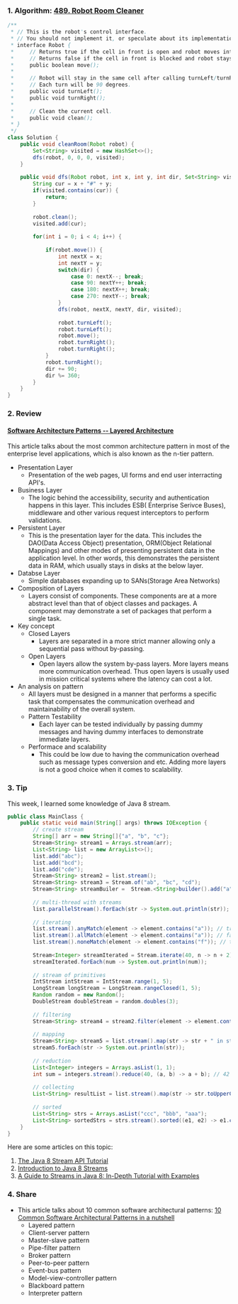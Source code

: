 ### 1. Algorithm: [489. Robot Room Cleaner](https://leetcode.com/problems/robot-room-cleaner/description/)
```Java
/**
 * // This is the robot's control interface.
 * // You should not implement it, or speculate about its implementation
 * interface Robot {
 *     // Returns true if the cell in front is open and robot moves into the cell.
 *     // Returns false if the cell in front is blocked and robot stays in the current cell.
 *     public boolean move();
 *
 *     // Robot will stay in the same cell after calling turnLeft/turnRight.
 *     // Each turn will be 90 degrees.
 *     public void turnLeft();
 *     public void turnRight();
 *
 *     // Clean the current cell.
 *     public void clean();
 * }
 */
class Solution {
    public void cleanRoom(Robot robot) {
        Set<String> visited = new HashSet<>(); 
        dfs(robot, 0, 0, 0, visited);
    }
    
    public void dfs(Robot robot, int x, int y, int dir, Set<String> visited) {
        String cur = x + "#" + y;
        if(visited.contains(cur)) {
            return;
        }
        
        robot.clean();
        visited.add(cur);
        
        for(int i = 0; i < 4; i++) {
            
            if(robot.move()) {
                int nextX = x;
                int nextY = y;
                switch(dir) {
                    case 0: nextX--; break;
                    case 90: nextY++; break;
                    case 180: nextX++; break;
                    case 270: nextY--; break;
                }
                dfs(robot, nextX, nextY, dir, visited);
                
                robot.turnLeft();
                robot.turnLeft();
                robot.move();
                robot.turnRight();
                robot.turnRight();
            }
            robot.turnRight();
            dir += 90;
            dir %= 360;
        }
    }
}

```

### 2. Review
#### [Software Architecture Patterns -- Layered Architecture](https://towardsdatascience.com/software-architecture-patterns-98043af8028)<br/>
This article talks about the most common architecture pattern in most of the enterprise level applications, which is also known as the n-tier pattern.
  - Presentation Layer
    - Presentation of the web pages, UI forms and end user interracting API's.
  - Business Layer
    - The logic behind the accessibility, security and authentication happens in this layer. This includes ESB( Enterprise Serivce Buses), middleware and other various request interceptors to perform validations.
  - Persistent Layer
    - This is the presentation layer for the data. This includes the DAO(Data Access Object) presentation, ORM(Object Relational Mappings) and other modes of presenting persistent data in the application level. In other words, this demonstrates the persistent data in RAM, which usually stays in disks at the below layer.
  - Databse Layer
    - Simple databases expanding up to SANs(Storage Area Networks)
  - Composition of Layers
    - Layers consist of components. These components are at a more abstract level than that of object classes and packages. A component may demonstrate a set of packages that perform a single task.
  - Key concept 
    - Closed Layers
      - Layers are separated in a more strict manner allowing only a sequential pass without by-passing.
    - Open Layers
      - Open layers allow the system by-pass layers. More layers means more communication overhead. Thus open layers is usually used in mission critical systems where the latency can cost a lot.
  - An analysis on pattern
    - All layers must be designed in a manner that performs a specific task that compensates the communication overhead and maintainability of the overall system.
    - Pattern Testability
      - Each layer can be tested individually by passing dummy messages and having dummy interfaces to demonstrate immediate layers.
    - Performace and scalability
      - This could be low due to having the communication overhead such as message types conversion and etc. Adding more layers is not a good choice when it comes to scalability. 
      
### 3. Tip
This week, I learned some knowledge of Java 8 stream.
```java
public class MainClass {    
    public static void main(String[] args) throws IOException {
        // create stream
        String[] arr = new String[]{"a", "b", "c"};
        Stream<String> stream1 = Arrays.stream(arr);
        List<String> list = new ArrayList<>();
        list.add("abc");
        list.add("bcd");
        list.add("cde");
        Stream<String> stream2 = list.stream();
        Stream<String> stream3 = Stream.of("ab", "bc", "cd");
        Stream<String> streamBuiler =  Stream.<String>builder().add("a").add("b").add("c").build();
        
        // multi-thread with streams
        list.parallelStream().forEach(str -> System.out.println(str));
        
        // iterating
        list.stream().anyMatch(element -> element.contains("a")); // true
        list.stream().allMatch(element -> element.contains("a")); // false
        list.stream().noneMatch(element -> element.contains("f")); // true
        
        Stream<Integer> streamIterated = Stream.iterate(40, n -> n + 2).limit(10);
        streamIterated.forEach(num -> System.out.println(num));
        
        // stream of primitives
        IntStream intStream = IntStream.range(1, 5);
        LongStream longStream = LongStream.rangeClosed(1, 5);
        Random random = new Random();
        DoubleStream doubleStream = random.doubles(3);
        
        // filtering
        Stream<String> stream4 = stream2.filter(element -> element.contains("b"));
        
        // mapping
        Stream<String> stream5 = list.stream().map(str -> str + " in stream5");
        stream5.forEach(str -> System.out.println(str));
        
        // reduction
        List<Integer> integers = Arrays.asList(1, 1);
        int sum = integers.stream().reduce(40, (a, b) -> a + b); // 42
        
        // collecting
        List<String> resultList = list.stream().map(str -> str.toUpperCase()).collect(Collectors.toList());
        
        // sorted
        List<String> strs = Arrays.asList("ccc", "bbb", "aaa");
        List<String> sortedStrs = strs.stream().sorted((e1, e2) -> e1.compareTo(e2)).collect(Collectors.toList());
    }
}
```
Here are some articles on this topic:
  1. [The Java 8 Stream API Tutorial](https://www.baeldung.com/java-8-streams)<br/>
  2. [Introduction to Java 8 Streams](https://www.baeldung.com/java-8-streams-introduction)<br/>
  3. [A Guide to Streams in Java 8: In-Depth Tutorial with Examples](https://stackify.com/streams-guide-java-8/)<br/>

### 4. Share
  - This article talks about 10 common software architectural patterns: [10 Common Software Architectural Patterns in a nutshell](https://towardsdatascience.com/10-common-software-architectural-patterns-in-a-nutshell-a0b47a1e9013)<br/>
    - Layered pattern
    - Client-server pattern
    - Master-slave pattern
    - Pipe-filter pattern
    - Broker pattern
    - Peer-to-peer pattern
    - Event-bus pattern
    - Model-view-controller pattern
    - Blackboard pattern
    - Interpreter pattern


  
  
  
  
  
  
  
